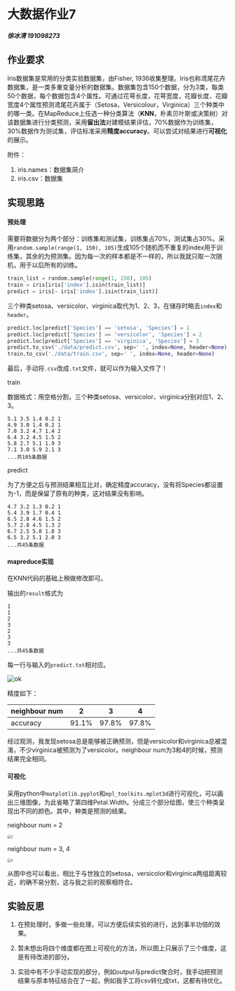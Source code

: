 # 大数据作业7

##### 徐冰清 191098273

## 作业要求

Iris数据集是常用的分类实验数据集，由Fisher, 1936收集整理。Iris也称鸢尾花卉数据集，是一类多重变量分析的数据集。数据集包含150个数据，分为3类，每类50个数据，每个数据包含4个属性。可通过花萼长度，花萼宽度，花瓣长度，花瓣宽度4个属性预测鸢尾花卉属于（Setosa，Versicolour，Virginica）三个种类中的哪一类。在MapReduce上任选一种分类算法（**KNN**，朴素贝叶斯或决策树）对该数据集进行分类预测，采用**留出法**对建模结果评估，70%数据作为训练集，30%数据作为测试集，评估标准采用**精度accuracy**。可以尝试对结果进行**可视化**的展示。

附件：

1. iris.names：数据集简介
2. iris.csv：数据集

## 实现思路

#### 预处理

需要将数据分为两个部分：训练集和测试集，训练集占70%，测试集占30%。采用`random.sample(range(1, 150), 105)`生成105个随机而不重复的index用于训练集，其余的为预测集。因为每一次的样本都是不一样的，所以我就只取一次随机，用于以后所有的训练。

```python
train_list = random.sample(range(1, 150), 105)
train = iris[iris['index'].isin(train_list)]
predict = iris[~ iris['index'].isin(train_list)]
```

三个种类setosa、versicolor、virginica取代为1、2、3，在储存时略去`index`和`header`。

```python
predict.loc[predict['Species'] == 'setosa', 'Species'] = 1
predict.loc[predict['Species'] == 'versicolor', 'Species'] = 2
predict.loc[predict['Species'] == 'virginica', 'Species'] = 3
predict.to_csv('./data/predict.csv', sep=' ', index=None, header=None)
train.to_csv('./data/train.csv', sep=' ', index=None, header=None)
```

最后，手动将`.csv`改成`.txt`文件，就可以作为输入文件了！

train

数据格式：用空格分割，三个种类setosa、versicolor、virginica分别对应1、2、3。	

```
5.1 3.5 1.4 0.2 1
4.9 3.0 1.4 0.2 1
7.0 3.2 4.7 1.4 2
6.4 3.2 4.5 1.5 2
5.8 2.7 5.1 1.9 3
7.1 3.0 5.9 2.1 3
...共105条数据
```

predict

为了方便之后与预测结果相互比对，确定精度accuracy，没有将Species都设置为-1，而是保留了原有的种类，这对结果没有影响。

```
4.7 3.2 1.3 0.2 1
5.4 3.9 1.7 0.4 1
6.5 2.8 4.6 1.5 2
5.7 2.8 4.5 1.3 2
6.7 2.5 5.8 1.8 3
6.5 3.2 5.1 2.0 3
...共45条数据
```

#### mapreduce实现

在KNN代码的基础上稍做修改即可。

输出的`result`格式为

```
1
1
2
3
2
3
3
...共45条数据
```

每一行与输入的`predict.txt`相对应。

![ok](/Users/anjdum/Documents/大学/金融大数据处理技术/作业/作业7/img/ok.png)

精度如下：

| neighbour num | 2     | 3     | 4     |
| ------------- | ----- | ----- | ----- |
| accuracy      | 91.1% | 97.8% | 97.8% |

经过观测，我发现setosa总是能够被正确预测，但是versicolor和virginica总被混淆，不少virginica被预测为了versicolor。neighbour num为3和4的时候，预测结果完全相同。

#### 可视化

采用python中`matplotlib.pyplot`和`mpl_toolkits.mplot3d`进行可视化，可以画出三维图像，为此省略了第四维Petal.Width。分成三个部分绘图，使三个种类呈现出不同的颜色。其中，种类是预测的结果。

neighbour num = 2

<img src="/Users/anjdum/Documents/大学/金融大数据处理技术/作业/作业7/img/2.png" alt="2" style="zoom:50%;" />

neighbour num = 3, 4

<img src="/Users/anjdum/Documents/大学/金融大数据处理技术/作业/作业7/img/3.png" alt="3" style="zoom:50%;" />



从图中也可以看出，相比于与世独立的setosa，versicolor和virginica两组距离较近，的确不易分割，这与我之前的观察相符合。

## 实验反思

1. 在预处理时，多做一些处理，可以方便后续实验的进行，达到事半功倍的效果。

2. 暂未想出将四个维度都在图上可视化的方法，所以图上只展示了三个维度，这是有待改进的部分。
3. 实验中有不少手动实现的部分，例如output与predict聚合时，我手动把预测结果与原本特征结合在了一起，例如我手工将csv转化成txt，这都有待优化。

